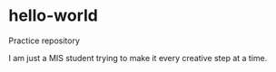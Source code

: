 # hello-world
Practice repository

I am just a MIS student trying to make it every creative step at a time.
